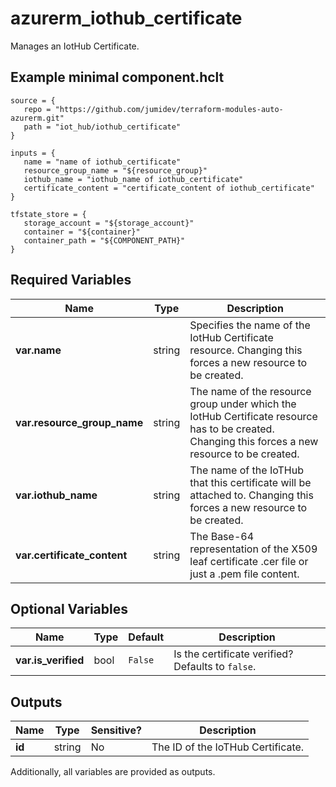 # azurerm_iothub_certificate

Manages an IotHub Certificate.

## Example minimal component.hclt

```hcl
source = {
   repo = "https://github.com/jumidev/terraform-modules-auto-azurerm.git" 
   path = "iot_hub/iothub_certificate" 
}

inputs = {
   name = "name of iothub_certificate" 
   resource_group_name = "${resource_group}" 
   iothub_name = "iothub_name of iothub_certificate" 
   certificate_content = "certificate_content of iothub_certificate" 
}

tfstate_store = {
   storage_account = "${storage_account}" 
   container = "${container}" 
   container_path = "${COMPONENT_PATH}" 
}

```

## Required Variables

| Name | Type |  Description |
| ---- | --------- |  ----------- |
| **var.name** | string |  Specifies the name of the IotHub Certificate resource. Changing this forces a new resource to be created. | 
| **var.resource_group_name** | string |  The name of the resource group under which the IotHub Certificate resource has to be created. Changing this forces a new resource to be created. | 
| **var.iothub_name** | string |  The name of the IoTHub that this certificate will be attached to. Changing this forces a new resource to be created. | 
| **var.certificate_content** | string |  The Base-64 representation of the X509 leaf certificate .cer file or just a .pem file content. | 

## Optional Variables

| Name | Type |  Default  |  Description |
| ---- | --------- |  ----------- | ----------- |
| **var.is_verified** | bool |  `False`  |  Is the certificate verified? Defaults to `false`. | 



## Outputs

| Name | Type | Sensitive? | Description |
| ---- | ---- | --------- | --------- |
| **id** | string | No  | The ID of the IoTHub Certificate. | 

Additionally, all variables are provided as outputs.
